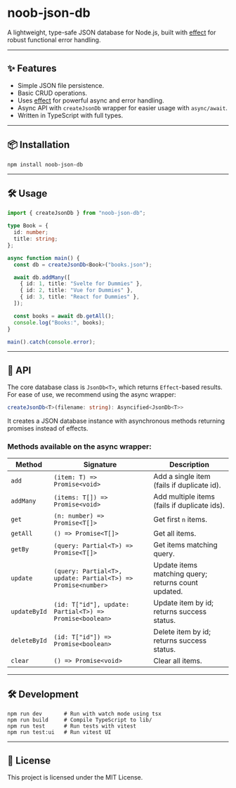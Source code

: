 # noob-json-db

A lightweight, type-safe JSON database for Node.js, built with [effect](https://effect.website/) for robust functional error handling.

---

## ✨ Features

- Simple JSON file persistence.
- Basic CRUD operations.
- Uses [effect](https://effect.website/) for powerful async and error handling.
- Async API with `createJsonDb` wrapper for easier usage with `async/await`.
- Written in TypeScript with full types.

---

## 📦 Installation

```shell
npm install noob-json-db
```

---

## 🛠️ Usage

```ts
import { createJsonDb } from "noob-json-db";

type Book = {
  id: number;
  title: string;
};

async function main() {
  const db = createJsonDb<Book>("books.json");

  await db.addMany([
    { id: 1, title: "Svelte for Dummies" },
    { id: 2, title: "Vue for Dummies" },
    { id: 3, title: "React for Dummies" },
  ]);

  const books = await db.getAll();
  console.log("Books:", books);
}

main().catch(console.error);
```

---

## 📖 API

The core database class is `JsonDb<T>`, which returns `Effect`-based results. For ease of use, we recommend using the async wrapper:

```ts
createJsonDb<T>(filename: string): Asyncified<JsonDb<T>>
```

It creates a JSON database instance with asynchronous methods returning promises instead of effects.

### Methods available on the async wrapper:

| Method       | Signature                                                    | Description                                         |
| ------------ | ------------------------------------------------------------ | --------------------------------------------------- |
| `add`        | `(item: T) => Promise<void>`                                 | Add a single item (fails if duplicate id).          |
| `addMany`    | `(items: T[]) => Promise<void>`                              | Add multiple items (fails if duplicate ids).        |
| `get`        | `(n: number) => Promise<T[]>`                                | Get first `n` items.                                |
| `getAll`     | `() => Promise<T[]>`                                         | Get all items.                                      |
| `getBy`      | `(query: Partial<T>) => Promise<T[]>`                        | Get items matching query.                           |
| `update`     | `(query: Partial<T>, update: Partial<T>) => Promise<number>` | Update items matching query; returns count updated. |
| `updateById` | `(id: T["id"], update: Partial<T>) => Promise<boolean>`      | Update item by id; returns success status.          |
| `deleteById` | `(id: T["id"]) => Promise<boolean>`                          | Delete item by id; returns success status.          |
| `clear`      | `() => Promise<void>`                                        | Clear all items.                                    |

---

## 🛠️ Development

```shell
npm run dev       # Run with watch mode using tsx
npm run build     # Compile TypeScript to lib/
npm run test      # Run tests with vitest
npm run test:ui   # Run vitest UI
```

---

## 📄 License

This project is licensed under the MIT License.
